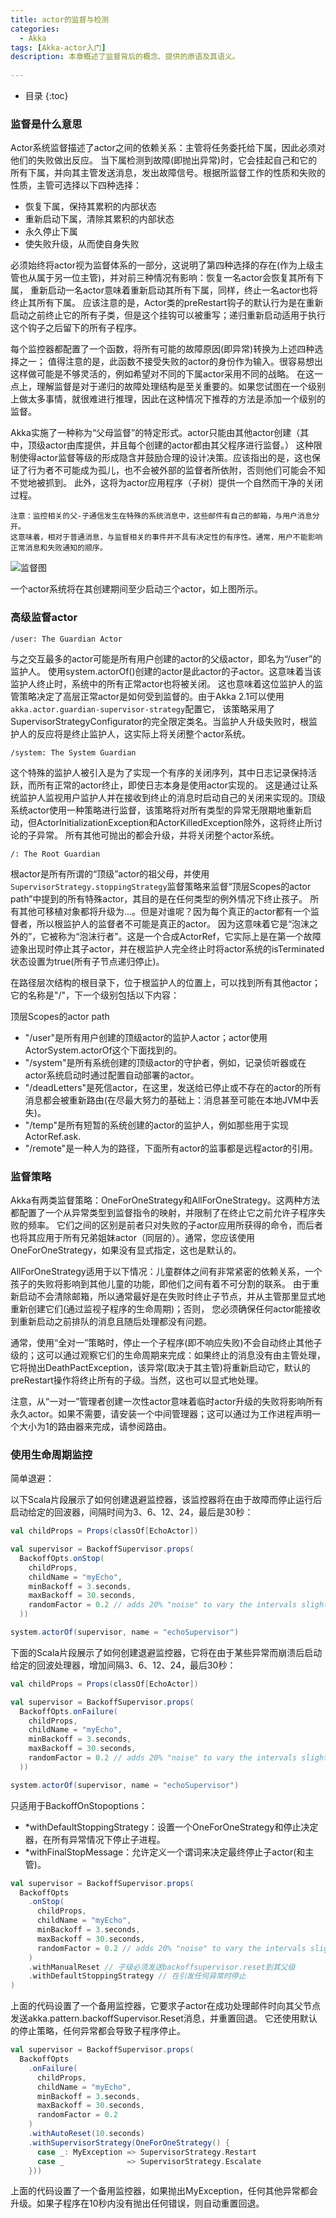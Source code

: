 ```yaml
---
title: actor的监督与检测
categories:
  - Akka
tags: [Akka-actor入门]
description: 本章概述了监督背后的概念、提供的原语及其语义。
             
---
```


* 目录
{:toc}

### 监督是什么意思

Actor系统监督描述了actor之间的依赖关系：主管将任务委托给下属，因此必须对他们的失败做出反应。
当下属检测到故障(即抛出异常)时，它会挂起自己和它的所有下属，并向其主管发送消息，发出故障信号。根据所监督工作的性质和失败的性质，主管可选择以下四种选择：

* 恢复下属，保持其累积的内部状态
* 重新启动下属，清除其累积的内部状态
* 永久停止下属
* 使失败升级，从而使自身失败

必须始终将actor视为监督体系的一部分，这说明了第四种选择的存在(作为上级主管也从属于另一位主管)，并对前三种情况有影响：恢复一名actor会恢复其所有下属，
重新启动一名actor意味着重新启动其所有下属，同样，终止一名actor也将终止其所有下属。
应该注意的是，Actor类的preRestart钩子的默认行为是在重新启动之前终止它的所有子类，但是这个挂钩可以被重写；递归重新启动适用于执行这个钩子之后留下的所有子程序。

每个监控器都配置了一个函数，将所有可能的故障原因(即异常)转换为上述四种选择之一；
值得注意的是，此函数不接受失败的actor的身份作为输入。很容易想出这样做可能是不够灵活的，例如希望对不同的下属actor采用不同的战略。
在这一点上，理解监督是对于递归的故障处理结构是至关重要的。如果您试图在一个级别上做太多事情，就很难进行推理，因此在这种情况下推荐的方法是添加一个级别的监督。

Akka实施了一种称为“父母监督”的特定形式。actor只能由其他actor创建（其中，顶级actor由库提供，并且每个创建的actor都由其父程序进行监督。）
这种限制使得actor监督等级的形成隐含并鼓励合理的设计决策。应该指出的是，这也保证了行为者不可能成为孤儿，也不会被外部的监督者所依附，否则他们可能会不知不觉地被抓到。
此外，这将为actor应用程序（子树）提供一个自然而干净的关闭过程。

    注意：监控相关的父-子通信发生在特殊的系统消息中，这些邮件有自己的邮箱，与用户消息分开。
    这意味着，相对于普通消息，与监督相关的事件并不具有决定性的有序性。通常，用户不能影响正常消息和失败通知的顺序。

![监督图](../public/image/actor-guardian.png)

一个actor系统将在其创建期间至少启动三个actor，如上图所示。

### 高级监督actor

`/user: The Guardian Actor`

与之交互最多的actor可能是所有用户创建的actor的父级actor，即名为“/user”的监护人。
使用system.actorOf()创建的actor是此actor的子actor。这意味着当该监护人终止时，系统中的所有正常actor也将被关闭。
这也意味着这位监护人的监管策略决定了高层正常actor是如何受到监督的。由于Akka 2.1可以使用`akka.actor.guardian-supervisor-strategy`配置它，
该策略采用了SupervisorStrategyConfigurator的完全限定类名。当监护人升级失败时，根监护人的反应将是终止监护人，这实际上将关闭整个actor系统。

`/system: The System Guardian`

这个特殊的监护人被引入是为了实现一个有序的关闭序列，其中日志记录保持活跃，而所有正常的actor终止，即使日志本身是使用actor实现的。
这是通过让系统监护人监视用户监护人并在接收到终止的消息时启动自己的关闭来实现的。顶级系统actor使用一种策略进行监督，该策略将对所有类型的异常无限期地重新启动，但ActorInitializationException和ActorKilledException除外，这将终止所讨论的子异常。
所有其他可抛出的都会升级，并将关闭整个actor系统。

`/: The Root Guardian`

根actor是所有所谓的“顶级”actor的祖父母，并使用`SupervisorStrategy.stoppingStrategy`监督策略来监督“顶层Scopes的actor path”中提到的所有特殊actor，其目的是在任何类型的例外情况下终止孩子。
所有其他可移植对象都将升级为…。但是对谁呢？因为每个真正的actor都有一个监督者，所以根监护人的监督者不可能是真正的actor。
因为这意味着它是“泡沫之外的”，它被称为“泡沫行者”。这是一个合成ActorRef，它实际上是在第一个故障迹象出现时停止其子actor，并在根监护人完全终止时将actor系统的isTerminated状态设置为true(所有子节点递归停止)。

在路径层次结构的根目录下，位于根监护人的位置上，可以找到所有其他actor；它的名称是"/"，下一个级别包括以下内容：

顶层Scopes的actor path

* "/user"是所有用户创建的顶级actor的监护人actor；actor使用ActorSystem.actorOf这个下面找到的。
* "/system"是所有系统创建的顶级actor的守护者，例如，记录侦听器或在actor系统启动时通过配置自动部署的actor。
* "/deadLetters"是死信actor，在这里，发送给已停止或不存在的actor的所有消息都会被重新路由(在尽最大努力的基础上：消息甚至可能在本地JVM中丢失)。
* "/temp"是所有短暂的系统创建的actor的监护人，例如那些用于实现ActorRef.ask.
* "/remote"是一种人为的路径，下面所有actor的监事都是远程actor的引用。

### 监督策略

Akka有两类监督策略：OneForOneStrategy和AllForOneStrategy。这两种方法都配置了一个从异常类型到监督指令的映射，并限制了在终止它之前允许子程序失败的频率。
它们之间的区别是前者只对失败的子actor应用所获得的命令，而后者也将其应用于所有兄弟姐妹actor（同层的）。通常，您应该使用OneForOneStrategy，如果没有显式指定，这也是默认的。

AllForOneStrategy适用于以下情况：儿童群体之间有非常紧密的依赖关系，一个孩子的失败将影响到其他儿童的功能，即他们之间有着不可分割的联系。
由于重新启动不会清除邮箱，所以通常最好是在失败时终止子节点，并从主管那里显式地重新创建它们(通过监视子程序的生命周期)；否则，
您必须确保任何actor能接收到重新启动之前排队的消息且随后处理都没有问题。

通常，使用“全对一”策略时，停止一个子程序(即不响应失败)不会自动终止其他子级的；这可以通过观察它们的生命周期来完成：如果终止的消息没有由主管处理，
它将抛出DeathPactException，该异常(取决于其主管)将重新启动它，默认的preRestart操作将终止所有的子级。当然，这也可以显式地处理。

注意，从“一对一”管理者创建一次性actor意味着临时actor升级的失败将影响所有永久actor。如果不需要，请安装一个中间管理器；这可以通过为工作进程声明一个大小为1的路由器来完成，请参阅路由。

### 使用生命周期监控

简单退避：

以下Scala片段展示了如何创建退避监控器，该监控器将在由于故障而停止运行后启动给定的回波器，间隔时间为3、6、12、24，最后是30秒：

```scala
val childProps = Props(classOf[EchoActor])

val supervisor = BackoffSupervisor.props(
  BackoffOpts.onStop(
    childProps,
    childName = "myEcho",
    minBackoff = 3.seconds,
    maxBackoff = 30.seconds,
    randomFactor = 0.2 // adds 20% "noise" to vary the intervals slightly
  ))

system.actorOf(supervisor, name = "echoSupervisor")
```

下面的Scala片段展示了如何创建退避监控器，它将在由于某些异常而崩溃后启动给定的回波处理器，增加间隔3、6、12、24，最后30秒：

```scala
val childProps = Props(classOf[EchoActor])

val supervisor = BackoffSupervisor.props(
  BackoffOpts.onFailure(
    childProps,
    childName = "myEcho",
    minBackoff = 3.seconds,
    maxBackoff = 30.seconds,
    randomFactor = 0.2 // adds 20% "noise" to vary the intervals slightly
  ))

system.actorOf(supervisor, name = "echoSupervisor")
```

只适用于BackoffOnStopoptions：

* *withDefaultStoppingStrategy：设置一个OneForOneStrategy和停止决定器，在所有异常情况下停止子进程。
* *withFinalStopMessage：允许定义一个谓词来决定最终停止子actor(和主管)。

```scala
val supervisor = BackoffSupervisor.props(
  BackoffOpts
    .onStop(
      childProps,
      childName = "myEcho",
      minBackoff = 3.seconds,
      maxBackoff = 30.seconds,
      randomFactor = 0.2 // adds 20% "noise" to vary the intervals slightly
    )
    .withManualReset // 子级必须发送backoffsupervisor.reset到其父级
    .withDefaultStoppingStrategy // 在引发任何异常时停止
)
```

上面的代码设置了一个备用监控器，它要求子actor在成功处理邮件时向其父节点发送akka.pattern.backoffSupervisor.Reset消息，并重置回退。
它还使用默认的停止策略，任何异常都会导致子程序停止。

```scala
val supervisor = BackoffSupervisor.props(
  BackoffOpts
    .onFailure(
      childProps,
      childName = "myEcho",
      minBackoff = 3.seconds,
      maxBackoff = 30.seconds,
      randomFactor = 0.2
    )
    .withAutoReset(10.seconds)
    .withSupervisorStrategy(OneForOneStrategy() {
      case _: MyException => SupervisorStrategy.Restart
      case _              => SupervisorStrategy.Escalate
    }))
```

上面的代码设置了一个备用监控器，如果抛出MyException，任何其他异常都会升级。如果子程序在10秒内没有抛出任何错误，则自动重置回退。